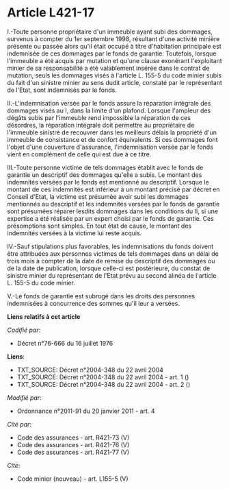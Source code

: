 # Article L421-17

I.-Toute personne propriétaire d'un immeuble ayant subi des dommages, survenus à compter du 1er septembre 1998, résultant
d'une activité minière présente ou passée alors qu'il était occupé à titre d'habitation principale est indemnisée de ces
dommages par le fonds de garantie. Toutefois, lorsque l'immeuble a été acquis par mutation et qu'une clause exonérant
l'exploitant minier de sa responsabilité a été valablement insérée dans le contrat de mutation, seuls les dommages visés à
l'article L. 155-5 du code minier subis du fait d'un sinistre minier au sens dudit article, constaté par le représentant de
l'Etat, sont indemnisés par le fonds. 

II.-L'indemnisation versée par le fonds assure la réparation intégrale des dommages visés au I, dans la limite d'un plafond.
Lorsque l'ampleur des dégâts subis par l'immeuble rend impossible la réparation de ces désordres, la réparation intégrale
doit permettre au propriétaire de l'immeuble sinistré de recouvrer dans les meilleurs délais la propriété d'un immeuble de
consistance et de confort équivalents. Si ces dommages font l'objet d'une couverture d'assurance, l'indemnisation versée par
le fonds vient en complément de celle qui est due à ce titre. 

III.-Toute personne victime de tels dommages établit avec le fonds de garantie un descriptif des dommages qu'elle a subis. Le
montant des indemnités versées par le fonds est mentionné au descriptif. Lorsque le montant de ces indemnités est inférieur à
un montant précisé par décret en Conseil d'Etat, la victime est présumée avoir subi les dommages mentionnés au descriptif et
les indemnités versées par le fonds de garantie sont présumées réparer lesdits dommages dans les conditions du II, si une
expertise a été réalisée par un expert choisi par le fonds de garantie. Ces présomptions sont simples. En tout état de cause,
le montant des indemnités versées à la victime lui reste acquis. 

IV.-Sauf stipulations plus favorables, les indemnisations du fonds doivent être attribuées aux personnes victimes de tels
dommages dans un délai de trois mois à compter de la date de remise du descriptif des dommages ou de la date de publication,
lorsque celle-ci est postérieure, du constat de sinistre minier du représentant de l'Etat prévu au second alinéa de l'article
L. 155-5 du code minier. 

V.-Le fonds de garantie est subrogé dans les droits des personnes indemnisées à concurrence des sommes qu'il leur a versées.

**Liens relatifs à cet article**

_Codifié par_:

  - Décret n°76-666 du 16 juillet 1976

**Liens**:

  - TXT_SOURCE: Décret n°2004-348 du 22 avril 2004
  - TXT_SOURCE: Décret n°2004-348 du 22 avril 2004 - art. 1 ()
  - TXT_SOURCE: Décret n°2004-348 du 22 avril 2004 - art. 2 ()

_Modifié par_:

  - Ordonnance n°2011-91 du 20 janvier 2011 - art. 4

_Cité par_:

  - Code des assurances - art. R421-73 (V)
  - Code des assurances - art. R421-76 (V)
  - Code des assurances - art. R421-77 (V)

_Cite_:

  - Code minier (nouveau) - art. L155-5 (V)
